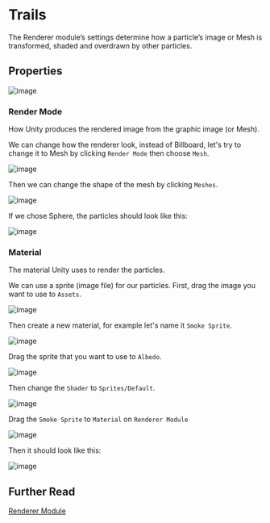 # Trails

The Renderer module’s settings determine how a particle’s image or Mesh is transformed, shaded and overdrawn by other particles.

## Properties

![image](https://github.com/cg20231d/unity-graphics-info-mabar/assets/58579201/6e093d44-a968-429f-8839-244c9feadd36)

### Render Mode

How Unity produces the rendered image from the graphic image (or Mesh).

We can change how the renderer look, instead of Billboard, let's try to change it to Mesh by clicking `Render Mode` then choose `Mesh`.

![image](https://github.com/cg20231d/unity-graphics-info-mabar/assets/58579201/2762af2f-28b3-4b79-98a3-99f573929731)

Then we can change the shape of the mesh by clicking `Meshes`.

![image](https://github.com/cg20231d/unity-graphics-info-mabar/assets/58579201/8a49bee1-98af-47a6-a591-c073ef52da61)

If we chose Sphere, the particles should look like this:

![image](https://github.com/cg20231d/unity-graphics-info-mabar/assets/58579201/a304fe9a-3cf1-4abe-a68a-f7570d58bbe2)

### Material

The material Unity uses to render the particles.

We can use a sprite (image file) for our particles. First, drag the image you want to use to `Assets`.

![image](https://github.com/cg20231d/unity-graphics-info-mabar/assets/58579201/9951bdfc-19a5-48b3-b85f-5759f293b4cc)

Then create a new material, for example let's name it `Smoke Sprite`.

![image](https://github.com/cg20231d/unity-graphics-info-mabar/assets/58579201/338714f1-9503-4902-ae74-3251baf14ba9)

Drag the sprite that you want to use to `Albedo`.

![image](https://github.com/cg20231d/unity-graphics-info-mabar/assets/58579201/fb16a441-8972-4381-999d-dd3a4faa9c0b)

Then change the `Shader` to `Sprites/Default`.

![image](https://github.com/cg20231d/unity-graphics-info-mabar/assets/58579201/74a2db4f-1cb1-4308-b87f-232c6b758a7e)

Drag the `Smoke Sprite` to `Material` on `Renderer Module`

![image](https://github.com/cg20231d/unity-graphics-info-mabar/assets/58579201/7ce8043e-7d29-49c3-b944-68f3c7014a5e)

Then it should look like this:

![image](https://github.com/cg20231d/unity-graphics-info-mabar/assets/58579201/f154dcce-0c30-4192-a046-d4648ef43f89)

## Further Read

[Renderer Module](https://docs.unity3d.com/Manual/PartSysRendererModule.html)